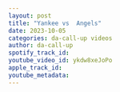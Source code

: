 ```yaml
---
layout: post
title: "Yankee vs  Angels"
date: 2023-10-05
categories: da-call-up videos
author: da-call-up
spotify_track_id: 
youtube_video_id: ykdw8xeJoPo
apple_track_id: 
youtube_metadata: 
---
```

